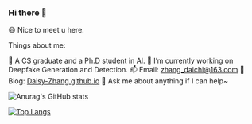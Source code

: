 ### Hi there 👋

<!--
**Daisy-Zhang/Daisy-Zhang** is a ✨ _special_ ✨ repository because its `README.md` (this file) appears on your GitHub profile.

Here are some ideas to get you started:

- 🔭 I’m currently working on ...
- 🌱 I’m currently learning ...
- 👯 I’m looking to collaborate on ...
- 🤔 I’m looking for help with ...
- 💬 Ask me about ...
- 📫 How to reach me: ...
- 😄 Pronouns: ...
- ⚡ Fun fact: ...
-->

😄 Nice to meet u here.

Things about me:

👶 A CS graduate and a Ph.D student in AI.
🔭 I’m currently working on Deepfake Generation and Detection.
📫 Email: zhang_daichi@163.com
🍎 Blog: [Daisy-Zhang.github.io](https://daisy-zhang.github.io/)
💬 Ask me about anything if I can help~

![Anurag's GitHub stats](https://github-readme-stats.vercel.app/api?username=Daisy-Zhang&show_icons=true&theme=radical)

[![Top Langs](https://github-readme-stats.vercel.app/api/top-langs/?username=Daisy-Zhang&hide=javascript,html,jupyter%20notebook&layout=compact)](https://github.com/anuraghazra/github-readme-stats)
